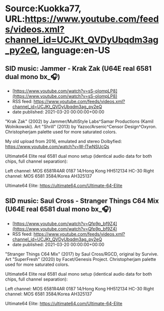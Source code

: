 # Source:Kuokka77, URL:https://www.youtube.com/feeds/videos.xml?channel_id=UCJKt_QVDyUbqdm3ag_py2eQ, language:en-US

## SID music: Jammer - Krak Zak (U64E real 6581 dual mono bx_🎧)
 - [https://www.youtube.com/watch?v=sS-oIompLP8](https://www.youtube.com/watch?v=sS-oIompLP8)
 - RSS feed: https://www.youtube.com/feeds/videos.xml?channel_id=UCJKt_QVDyUbqdm3ag_py2eQ
 - date published: 2021-03-20 00:00:00+00:00

"Krak Zak" (2002) by Jammer/MultiStyle Labs^Samar Productions (Kamil Wolnikowski). Art "Shrill" (2013) by Yazoo/Arsenic^Censor Design^Oxyron. Christopherjam palette used for more saturated colors.

My old upload from 2016, emulated and stereo Dolbyfied:
https://www.youtube.com/watch?v=W-lTwNSUcQs

Ultimate64 Elite real 6581 dual mono setup (identical audio data for both chips, full channel separation):

Left channel: MOS 6581R4AR 0187 14/Hong Kong HH512134 HC-30
Right channel: MOS 6581 3584/Korea AH325137

Ultimate64 Elite:
https://ultimate64.com/Ultimate-64-Elite

## SID music: Saul Cross - Stranger Things C64 Mix (U64E real 6581 dual mono bx_🎧)
 - [https://www.youtube.com/watch?v=Qfp9p_bf9Z4](https://www.youtube.com/watch?v=Qfp9p_bf9Z4)
 - RSS feed: https://www.youtube.com/feeds/videos.xml?channel_id=UCJKt_QVDyUbqdm3ag_py2eQ
 - date published: 2021-03-20 00:00:00+00:00

"Stranger Things C64 Mix" (2017) by Saul Cross/RGCD, original by Survive. Art "SuperFresh" (2020) by Facet/Genesis Project. Christopherjam palette used for more saturated colors.

Ultimate64 Elite real 6581 dual mono setup (identical audio data for both chips, full channel separation):

Left channel: MOS 6581R4AR 0187 14/Hong Kong HH512134 HC-30
Right channel: MOS 6581 3584/Korea AH325137

Ultimate64 Elite:
https://ultimate64.com/Ultimate-64-Elite

